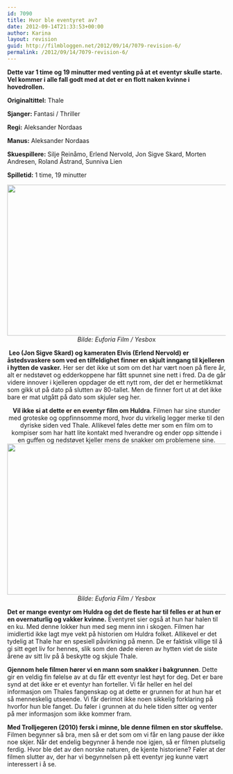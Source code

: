```yaml
---
id: 7090
title: Hvor ble eventyret av?
date: 2012-09-14T21:33:53+00:00
author: Karina
layout: revision
guid: http://filmbloggen.net/2012/09/14/7079-revision-6/
permalink: /2012/09/14/7079-revision-6/
---
```

**Dette var 1 time og 19 minutter med venting på at et eventyr skulle starte. Vel kommer i alle fall godt med at det er en flott naken kvinne i hovedrollen.**

**Originaltittel:** Thale

**Sjanger:** Fantasi / Thriller

**Regi:** Aleksander Nordaas

**Manus:** Aleksander Nordaas

**Skuespillere:** Silje Reinåmo, Erlend Nervold, Jon Sigve Skard, Morten Andresen, Roland Åstrand, Sunniva Lien

**Spilletid:** 1 time, 19 minutter

<p style="text-align: center">
  <a href="http://filmbloggen.net/?attachment_id=7083" rel="attachment wp-att-7083"><img class="aligncenter size-large wp-image-7083" src="http://filmbloggen.net/wp-content/uploads//2012/09/2-620x348.jpg" alt="" width="620" height="348" /></a><em>Bilde: Euforia Film / Yesbo</em>x
</p>

 **Leo (Jon Sigve Skard) og kameraten Elvis (Erlend Nervold) er åstedsvaskere som ved en tilfeldighet finner en skjult inngang til kjelleren i hytten de vasker.** Her ser det ikke ut som om det har vært noen på flere år, alt er nedstøvet og edderkoppene har fått spunnet sine nett i fred. Da de går videre innover i kjelleren oppdager de ett nytt rom, der det er hermetikkmat som gikk ut på dato på slutten av 80-tallet. Men de finner fort ut at det ikke bare er mat utgått på dato som skjuler seg her.

<p style="text-align: center">
  <strong>Vil ikke si at dette er en eventyr film om Huldra</strong>. Filmen har sine stunder med groteske og oppfinnsomme mord, hvor du virkelig legger merke til den dyriske siden ved Thale. Allikevel føles dette mer som en film om to kompiser som har hatt lite kontakt med hverandre og ender opp sittende i en guffen og nedstøvet kjeller mens de snakker om problemene sine. <a href="http://filmbloggen.net/?attachment_id=7084" rel="attachment wp-att-7084"><img class="aligncenter size-large wp-image-7084" src="http://filmbloggen.net/wp-content/uploads//2012/09/Thale-3-620x348.jpg" alt="" width="620" height="348" /></a><em>Bilde: Euforia Film / Yesbox</em>
</p>

**Det er mange eventyr om Huldra og det de fleste har til felles er at hun er en overnaturlig og vakker kvinne.** Eventyret sier også at hun har halen til en ku. Med denne lokker hun med seg menn inn i skogen. Filmen har imidlertid ikke lagt mye vekt på historien om Huldra folket. Allikevel er det tydelig at Thale har en spesiell påvirkning på menn. De er faktisk villige til å gi sitt eget liv for hennes, slik som den døde eieren av hytten viet de siste årene av sitt liv på å beskytte og skjule Thale.

**Gjennom hele filmen hører vi en mann som snakker i bakgrunnen**. Dette gir en veldig fin følelse av at du får ett eventyr lest høyt for deg. Det er bare synd at det ikke er et eventyr han forteller. Vi får heller en hel del informasjon om Thales fangenskap og at dette er grunnen for at hun har et så menneskelig utseende. Vi får derimot ikke noen sikkelig forklaring på hvorfor hun ble fanget. Du føler i grunnen at du hele tiden sitter og venter på mer informasjon som ikke kommer fram.

**Med Trolljegeren (2010) fersk i minne, ble denne filmen en stor skuffelse.** Filmen begynner så bra, men så er det som om vi får en lang pause der ikke noe skjer. Når det endelig begynner å hende noe igjen, så er filmen plutselig ferdig. Hvor ble det av den norske naturen, de kjente historiene? Føler at der filmen slutter av, der har vi begynnelsen på ett eventyr jeg kunne vært interessert i å se.